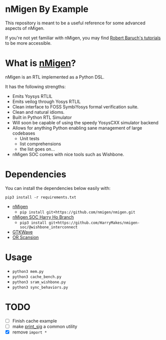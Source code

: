 # nMigen By Example
This repository is meant to be a useful reference for some advanced aspects of nMigen.

If you're not yet familiar with nMigen, you may find [Robert Baruch's tutorials](https://github.com/RobertBaruch/nmigen-tutorial) to be more accessible.

# What is [nMigen](https://github.com/nmigen/nmigen)?
nMigen is an RTL implemented as a Python DSL.

It has the following strengths:

 - Emits Yoysys RTLIL
 - Emits veilog through Yosys RTLIL
 - Clean interface to FOSS SymbiYosys formal verification suite.
 - Clean and natural idioms.
 - Built in Python RTL Simulator
 - Will soon be capable of using the speedy YosysCXX simulator backend
 - Allows for anything Python enabling sane management of large codebases
   - Unit tests
   - list comprehensions
   - the list goes on...
 - nMigen SOC comes with nice tools such as Wishbone.

# Dependencies

You can install the dependencies below
easily with:

```
pip3 install -r requirements.txt
```

 - [nMigen](https://github.com/nmigen/nmigen)
   - ```pip install git+https://github.com/nmigen/nmigen.git```
 - [nMigen SOC Harry Ho Branch](https://github.com/HarryMakes/nmigen-soc)
   - ```pip3 install git+https://github.com/HarryMakes/nmigen-soc/@wishbone_interconnect```
 - [GTKWave](http://gtkwave.sourceforge.net)
 - [OR Scansion](http://www.logicpoet.com/scansion/)

# Usage
 - ```python3 mem.py```
 - ```python3 cache_bench.py```
 - ```python3 sram_wishbone.py```
 - ```python3 sync_behaviors.py```

# TODO
 - [ ] Finish cache example
 - [ ] make [print_sig](https://github.com/BracketMaster/nmigen-by-example/blob/master/sram_wishbone.py#L24)
 a common utility
 - [x] remove ```import *```
